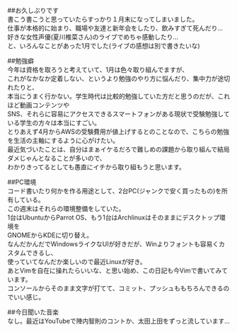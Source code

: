 ##お久しぶりです  
書こう書こうと思っていたらすっかり１月末になってしまいました。  
仕事が本格的に始まり、職場や友達と新年会をしたり、飲みすぎて死んだり…  
好きな女性声優(夏川椎菜さん)のライブでめちゃ感動したり…  
と、いろんなことがあった1月でした(ライブの感想は別で書きたいな)  
  
##勉強癖  
今年は資格を取ろうと考えていて、1月は色々取り組んでますが、  
これがなかなか定着しない、というより勉強のやり方に悩んだり、集中力が途切れたりと、  
本当にうまく行かない。学生時代は比較的勉強していた方だと思うのだが、これほど動画コンテンツや  
SNS、それらに容易にアクセスできるスマートフォンがある現状で受験勉強している学生の方々は本当にすごい。  
とりあえず4月からAWSの受験費用が値上げするとのことなので、こちらの勉強を生活の主軸にするように心がけたい。  
最近気づいたことは、自分はまぁイケるだろで難しめの課題から取り組んで結局ダメじゃんとなることが多いので、  
わかりきってるとしても愚直にイチから取り組もうと思います。  
  
##PC環境  
コード書いたり何かを作る用途として、2台PC(ジャンクで安く買ったもの)を所有している。  
この週末はそれらの環境整備をしていた。  
1台はUbuntuからParrot OS、もう1台はArchlinuxはそのままにデスクトップ環境を  
GNOMEからKDEに切り替え。  
なんだかんだでWindowsライクなUIが好きだが、Winよりフォントも容易くカスタムできるし、  
使っていてなんだか楽しいので最近Linuxが好き。  
あとVimを自在に操れたらいいな、と思い始め、この日記も今Vimで書いてみています。  
コンソールからそのまま文字が打てて、コミット、プッシュももちろんできるのでいい感じ。  
  
##今日聞いた音楽  
なし。最近はYouTubeで陣内智則のコントか、太田上田をずっと流しています…  

